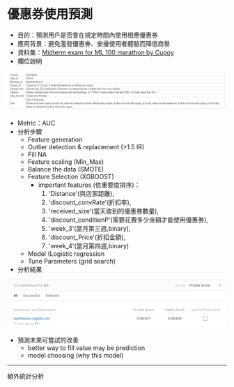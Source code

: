 # 優惠券使用預測
* 目的：預測用戶是否會在規定時間內使用相應優惠券
* 應用背景：避免濫發優惠券、安擾使用者體驗而降低商譽
* 資料集：[Midterm exam for ML 100 marathon by Cupoy](https://www.kaggle.com/c/ml100marathon-02-01/data)
* 欄位說明

![avatar](https://github.com/SFYeh/2nd-ML100Days/blob/master/Projects/%E5%84%AA%E6%83%A0%E5%88%B8%E4%BD%BF%E7%94%A8%E9%A0%90%E6%B8%AC/%E8%B3%87%E6%96%99%E6%AC%84%E4%BD%8D%E8%AA%AA%E6%98%8E.PNG)

* Metric：AUC
* 分析步驟
  * Feature generation  
  * Outlier detection & replacement (>1.5 IR) 
  * Fill NA  
  * Feature scaling   (Min_Max)
  * Balance the data  (SMOTE)
  * Feature Selection (XGBOOST)
    * important features (依重要度排序)：
      1. 'Distance'(與店家距離),
      2. 'discount_convRate'(折扣率), 
      3. 'received_size'(當天收到的優惠券數量),
      4. 'discount_conditionP'(需要花費多少金額才能使用優惠券),
      5. 'week_3'(當月第三週,binary),
      6. 'discount_Price'(折扣金額),
      7. 'week_4'(當月第四週,binary)
  * Model (Logistic regression 
   * Tune Parameters (grid search)
* 分析結果 

![avatar](https://github.com/SFYeh/2nd-ML100Days/blob/master/Projects/%E5%84%AA%E6%83%A0%E5%88%B8%E4%BD%BF%E7%94%A8%E9%A0%90%E6%B8%AC/%E5%84%AA%E6%83%A0%E5%88%B8%E9%A0%90%E6%B8%AC%E7%B5%90%E6%9E%9C.PNG)

* 預測未來可嘗試的改善  
  * better way to fill value may be prediction
  * model choosing (why this model)
  
 ------------------------
 額外統計分析
 

